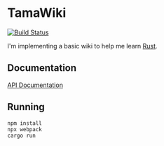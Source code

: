 # TamaWiki

[![Build Status](https://travis-ci.org/caolan/tamawiki.svg?branch=master)](https://travis-ci.org/caolan/tamawiki)

I'm implementing a basic wiki to help me learn [Rust](https://rust-lang.org). 

## Documentation

[API Documentation](https://caolan.github.io/tamawiki/tamawiki/index.html)

## Running

```
npm install
npx webpack
cargo run
```

